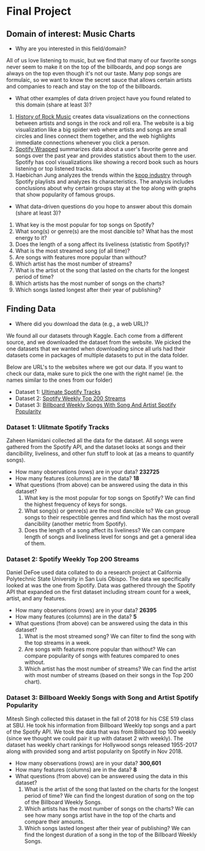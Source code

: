 # Final Project
## Domain of interest: Music Charts
- Why are you interested in this field/domain?

All of us love listening to music, but we find that many of our favorite songs never seem to make it on the top of the billboards, and pop songs are always on the top even though it's not our taste. Many pop songs are formulaic, so we want to know the secret sauce that allows certain artists and companies to reach and stay on the top of the billboards. 

- What other examples of data driven project have you found related to this domain (share at least 3)?
1. [History of Rock Music](https://svds.com/rockandroll/#littlerichard) creates data visualizations on the connections between artists and songs in the rock and roll era. The website is a big visualization like a big spider web where artists and songs are small circles and lines connect them together, and the web highlights immediate connections whenever you click a person.
2. [Spotify Wrapped](https://open.spotify.com/genre/2019-page) summarizes data about a user's favorite genre and songs over the past year and provides statistics about them to the user. Spotify has cool visualizations like showing a record book such as hours listening or top listened tracks. 
3. Haebichan Jung analyzes the trends within the [kpop industry](https://towardsdatascience.com/the-data-science-of-k-pop-understanding-bts-through-data-and-a-i-part-1-50783b198ac2) through Spotify playlists and analyzes its characteristics. The analysis includes conclusions about why certain groups stay at the top along with graphs that show popularity of famous groups.

- What data-driven questions do you hope to answer about this domain (share at least 3)?
1. What key is the most popular for top songs on Spotify?
2. What song(s) or genre(s) are the most dancible to? What has the most energy to it?
3. Does the length of a song affect its liveliness (statistic from Spotify)?
4. What is the most streamed song (of all time)?
5. Are songs with features more popular than without?
6. Which artist has the most number of streams?
7. What is the artist ot the song that lasted on the charts for the longest period of time?
8. Which artists has the most number of songs on the charts?
9. Which songs lasted longest after their year of publishing? 

## Finding Data
- Where did you download the data (e.g., a web URL)?

We found all our datasets through Kaggle. Each come from a different source, and we downloaded the dataset from the website. We picked the one datasets that we wanted when downloading since all urls had their datasets come in packages of multiple datasets to put in the data folder.

Below are URL's to the websites where we got our data. If you want to check our data, make sure to pick the one with the right name! (ie. the names similar to the ones from our folder)
- Dataset 1: [Ultimate Spotify Tracks](https://www.kaggle.com/zaheenhamidani/ultimate-spotify-tracks-db)
- Dataset 2: [Spotify Weekly Top 200 Streams](https://www.kaggle.com/danield2255/data-on-songs-from-billboard-19992019#spotifyWeeklyTop200Streams.csv)
- Dataset 3: [Billboard Weekly Songs With Song And Artist Spotify Popularity](https://www.kaggle.com/miteshsingh/hollywood-music-dataset) 


### Dataset 1: Ulitmate Spotify Tracks 
Zaheen Hamidani collected all the data for the dataset. All songs were gathered from the Spotify API, and the dataset looks at songs and their dancibility, liveliness, and other fun stuff to look at (as a means to quantify songs).
- How many observations (rows) are in your data?
**232725**
- How many features (columns) are in the data?
**18**
- What questions (from above) can be answered using the data in this dataset?
  1. What key is the most popular for top songs on Spotify? We can find the highest frequency of keys for songs.
  2. What song(s) or genre(s) are the most dancible to? We can group songs to their respectible genres and find which has the most overall dancibility (another metric from Spotify).
  3. Does the length of a song affect its liveliness? We can compare length of songs and liveliness level for songs and get a general idea of them.

### Dataset 2: Spotify Weekly Top 200 Streams
Daniel DeFoe used data collated to do a research project at California Polytechnic State University in San Luis Obispo. The data we specifically looked at was the one from Spotify. Data was gathered through the Spotify API that expanded on the first dataset including stream count for a week, artist, and any features. 

- How many observations (rows) are in your data?
**26395**
- How many features (columns) are in the data?
**5**
- What questions (from above) can be answered using the data in this dataset?
  1. What is the most streamed song? We can filter to find the song with the top streams in a week.
  2. Are songs with features more popular than without? We can compare popularity of songs with features compared to ones without.
  3. Which artist has the most number of streams? We can find the artist with most number of streams (based on their songs in the Top 200 chart).
  
### Dataset 3: Billboard Weekly Songs with Song and Artist Spotify Popularity
Mitesh Singh collected this dataset in the fall of 2018 for his CSE 519 class at SBU. He took his information from Billboard Weekly top songs and a part of the Spotify API. We took the data that was from Billboard top 100 weekly (since we thought we could pair it up with dataset 2 with weekly). The dataset has weekly chart rankings for Hollywood songs released 1955-2017 along with provided song and artist popularity on Spotify in Nov 2018.

- How many observations (rows) are in your data?
**300,601**
- How many features (columns) are in the data?
**8**
- What questions (from above) can be answered using the data in this dataset?
  1. What is the artist of the song that lasted on the charts for the longest period of time? We can find the longest duration of song on the top of the Billboard Weekly Songs.
  2. Which artists has the most number of songs on the charts? We can see how many songs artist have in the top of the charts and compare their amounts.
  3. Which songs lasted longest after their year of publishing? We can find the longest duration of a song in the top of the Billboard Weekly Songs.
